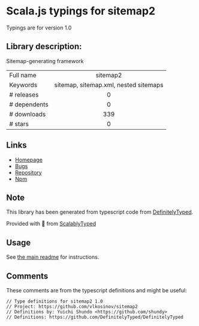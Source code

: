 
# Scala.js typings for sitemap2

Typings are for version 1.0

## Library description:
Sitemap-generating framework

|                    |                 |
| ------------------ | :-------------: |
| Full name          | sitemap2 |
| Keywords           | sitemap, sitemap.xml, nested sitemaps |
| # releases         | 0 |
| # dependents       | 0 |
| # downloads        | 339 |
| # stars            | 0 |

## Links
- [Homepage](https://github.com/vlkosinov/sitemap2#readme)
- [Bugs](https://github.com/vlkosinov/sitemap2/issues)
- [Repository](https://github.com/vlkosinov/sitemap2)
- [Npm](https://www.npmjs.com/package/sitemap2)
    


## Note
This library has been generated from typescript code from [DefinitelyTyped](https://definitelytyped.org).

Provided with :purple_heart: from [ScalablyTyped](https://github.com/oyvindberg/ScalablyTyped)

## Usage
See [the main readme](../../readme.md) for instructions.

## Comments

These comments are from the typescript definitions and might be useful:
```
// Type definitions for sitemap2 1.0
// Project: https://github.com/vlkosinov/sitemap2
// Definitions by: Yuichi Shundo <https://github.com/shundy>
// Definitions: https://github.com/DefinitelyTyped/DefinitelyTyped

```

